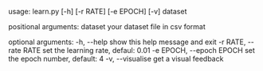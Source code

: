 usage: learn.py [-h] [-r RATE] [-e EPOCH] [-v] dataset

positional arguments:
  dataset               your dataset file in csv format

optional arguments:
  -h, --help            show this help message and exit
  -r RATE, --rate RATE  set the learning rate, defaul: 0.01
  -e EPOCH, --epoch EPOCH
                        set the epoch number, default: 4
  -v, --visualise       get a visual feedback
